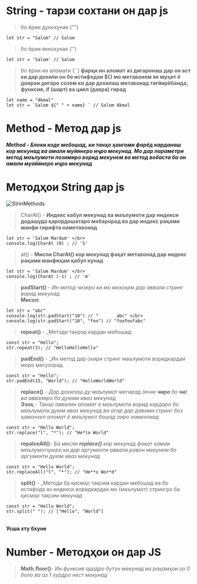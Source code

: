 # String - тарзи сохтани он дар js
> бо ёрии дунохунак ("")
```
let str = "Salom" // Salom
```
> бо ёрии якнохунак ('')
```
let str = 'Salom' // Salom
```
> бо ёрии ин аломати  (``) **фарқи ин аломат аз дигаронаш дар он аст ки дар дохили он бо истифодаи ${} мо метавонем як муҳит ё доираи дигаре созем ки дар дохилаш метавонад тағйирёбанда, функсия, if (шарт) ва цикл (давра) гирад**
```
let name = "Akmal"
let str = `Salom ${" " + name} ` // Salom Akmal
```
# Method - Метод дар js
***Method - Блоки коде мебошад, ки танҳо ҳангоми фарёд карданаш кор мекунад ва амали муйянеро иҷро мекунад. Мо дар параметри метод маълумоти лозимиро ворид мекунем ва метод вобаста ба он амали муайянеро иҷро мекунад***   

# Методҳои String дар js
![StrinMethods](https://miro.medium.com/v2/resize:fit:828/format:webp/1*UEyQSFHnTog8CckLU0EfjA.png)

> CharAt() - **Индекс кабул мекунад ва маълумоти дар индекси додашуда қарордошатаро мебарорад ва дар индекс рақами манфи гирифта наметавонад**
```
let str = 'Salom Mardum' </br>
console.log(CharAt (0) ; // 'S'
```
> at() - **Мисли CharAt() кор мекунад фақат метавонад дар индекс рақами манфиҳам қабул кунад**
 ```
let str = 'Salom Mardum' </br>
console.log(CharAt (-1) ; // 'm'
```
> **padStart()** - _Ин метод чизеро ки мо мехоҳем дар аввали стринг ворид мекунад_
</br> **Мисол:** </br>
```
let str = "abc"
console.log(str.padStart("10") // "       abc" </br>
console.log(str.padStart("10", "foo") // "foofoofabc"
```
> **repeat()** - _Методи такрор кардан мебошад:
```
const str = "Hello";
str.repeat(3); // "HelloHelloHello"
```
> **padEnd()** - _Ин метод дар охири стринг маълумоти воридкардаи моро мегузорад.
```
const str = "Hello";
str.padEnd(15, "World"); // "HelloWorldWorld"
```
> **replace()** - _Дар дохилаш ду маълумот мегирад (ячне **чиро** бо **чи**) ва аввалиро ба дуюми иваз мекунад_</br>
**Эзоҳ** - _Танҳо аввалин аломат ё маълумоти ворид кардаро бо маълумоти дуюм иваз мекунад ва агар дар давоми стринг боз ҳамонхел аломат ё маълумот бошад онро намехонад_
```
const str = "Hello World";
str.replace("l", "*"); // "He*lo World"
```
> **repalceAll()**- _Ба мисли **replace()** кор мекунад фақат ҳамаи маълумотҳоеро ки дар аргументи аввали равон мекунем бо аргументи дуюм иваз мекунад_
```
const str = "Hello World";
str.replaceAll("l", "*"); // "He**o Wor*d"
```
> **split()** - _Методи ба қисмҳо тақсим кардан мебошад ва бо истифода аз индекси воридкардаи мо (маълумот) стрингро ба қисмҳо тақсим мекунад
```
const str = "Hello World";
str.split(" "); // ["Hello", "World"]
```
</br> **Усша хту бхуне** </br>

# Number - Методҳои он дар JS
> **Math.floor()**- _Ин функсия ададро бутун мекунад ва рақамҳои аз 0 боло ва аз 1 хурдро нест мекунад_


